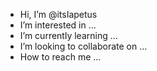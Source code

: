 - Hi, I’m @itsIapetus
- I’m interested in ...
- I’m currently learning ...
- I’m looking to collaborate on ...
- How to reach me ...

<!---
itsIapetus/itsIapetus is a ✨ special ✨ repository because its `README.md` (this file) appears on your GitHub profile.
You can click the Preview link to take a look at your changes.
--->
